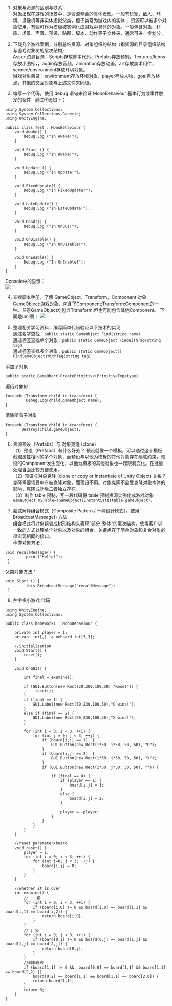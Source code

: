 1. 对象与资源的区别与联系     
  对象出现在游戏的场景中，是资源整合的具体表现。一般有玩家、敌人、环境、摄像机等非实体虚拟父类，但子类常为游戏内的实体；
资源可以被多个对象使用，有些可作为模板被实例化成游戏中具体的对象。一般包含对象、材质、场景、声音、预设、贴图、脚本、动作等子文件夹，通常可进一步划分。

2. 下载几个游戏案例，分别总结资源、对象组织的结构（指资源的目录组织结构与游戏对象树的层次结构）   
 Assert资源目录：Scripts存放脚本代码，Prefabs存放预制，Textures/Icons存放小图标，，audio存放音频，animation存放动画，art存放美术用件，scence/environment存放环境对象。    
游戏对象目录：environment存放环境对象，player存放人物，goal存放终点，其他的交互对象与上述文件夹同级。

3. 编写一个代码，使用 debug 语句来验证 MonoBehaviour 基本行为或事件触发的条件   
测试代码如下：
``` 
using System.Collections;  
using System.Collections.Generic;  
using UnityEngine;  
  
public class Test : MonoBehaviour {  
    void Awake() {  
        Debug.Log ("In Awake!");  
    }  
  
    void Start () {  
        Debug.Log ("In Awake!");  
    }  
          
    void Update () {  
        Debug.Log ("In Update!");  
    }  
  
    void FixedUpdate() {  
        Debug.Log ("In FixedUpdate!");  
    }  
  
    void LateUpdate() {  
        Debug.Log ("In LateUpdate!");  
    }  
  
    void OnGUI() {  
        Debug.Log ("In OnGUI!");  
    }  
  
    void OnDisable() {  
        Debug.Log ("In OnDisable!");  
    }  
  
    void OnEnable() {  
        Debug.Log ("In OnEnable!");  
    }  
}  
``` 
Console中的显示：  
![](https://raw.githubusercontent.com/Breeze16/Homework/master/pictures/2345_image_file_copy_1.jpg)

4. 查找脚本手册，了解 GameObject，Transform，Component 对象  
GameObject:游戏对象，包含了Component;Transform:Component的一种。任意GameObject均包含Transform,但也可能包含其他Component。
下面是uml图：
![](https://github.com/Breeze16/Homework/blob/master/pictures/2345_image_file_copy_3.jpg?raw=true)

5. 整理相关学习资料，编写简单代码验证以下技术的实现     
通过名字查找：``` public static GameObject Find(string name)  ```  
通过标签查找单个对象：``` public static GameObject FindWithTag(string tag)  ```  
通过标签查找多个对象：``` public static GameObject[] FindGameObjectsWithTag(string tag)  ``` 

添加子对象   
``` 
public static GameObect CreatePrimitive(PrimitiveTypetype)
``` 
遍历对象树  
``` 
foreach (Transform child in transform) {  
         Debug.Log(child.gameObject.name);  
}
``` 
清除所有子对象   
``` 
foreach (Transform child in transform) {  
       Destroy(child.gameObject);  
}
``` 
6. 资源预设（Prefabs）与 对象克隆 (clone)   
（1）预设（Prefabs）有什么好处？ 
  预设就像一个模板，可以通过这个模板创建属性相同的多个对象，而预设与以他为模板的其他对象存在级联约束，预设的Component发生变化，以他为模板的其他对象也一起跟着变化。在批量处理当面比较方便使用。  
（2）预设与对象克隆 (clone or copy or Instantiate of Unity Object) 关系？
  克隆需要场景中有被克隆对象，而预设不用。对象克隆不会受克隆对象本体的影响，克隆成功后二者独立存在。  
  （3）制作 table 预制，写一段代码将 table 预制资源实例化成游戏对象        
``` GameObject myTable=(GameObject)Instantiate(table.gameObject);``` 

7. 尝试解释组合模式（Composite Pattern / 一种设计模式）。使用 BroadcastMessage() 方法       
    组合模式将对象组合成树形结构来表现”部分-整体“的层次结构，使得客户以一致的方式处理单个对象以及对象的组合。关键点在于简单对象和复合对象必须实现相同的接口。       
子类对象方法：
``` 
void recallMessage() {    
         print("Hello!");    
 } 
``` 
父类对象方法：
``` 
void Start () {    
         this.BroadcastMessage("recallMessage");    
 }  
``` 

8. 井字棋小游戏 代码
```
using UnityEngine;  
using System.Collections;  
  
public class homework1 : MonoBehaviour {  
  
    private int player = 1;   
    private int[,]  = neboard int[3,3];    
  
    //initialization  
    void Start() {  
        reset();  
    }  
  
    void OnGUI() {

        int final = examine();

        if (GUI.Button(new Rect(20,300,100,50),"Reset")) {
             reset();  
        } 
        if (final == 1) {  
            GUI.Label(new Rect(50,230,100,50),"O wins!");  
        }  
        else if (final == 2) {  
            GUI.Label(new Rect(50,230,100,50),"X wins!");  
        }

        for (int i = 0; i < 3; ++i) {  
            for (int j = 0; j < 3; ++j) {  
                if (board[i,j] == 1)  {
                    GUI.Button(new Rect(i*50, j*50, 50, 50), "O");  
                }
                if (board[i,j] == 2)  {
                    GUI.Button(new Rect(i*50, j*50, 50, 50), "X");  
                }
                if (GUI.Button(new Rect(i*50, j*50, 50, 50), "")) {  

                    if (final == 0) {  
                        if (player == 1) {
                            board[i,j] = 1;
                        }               
                        else {
                            board[i,j] = 2;
                        }  
                    
                        player = -player;  
                    }  
                }  
            }  
        }  
    }  
  
    //reset parameter/board
    void reset() {  
        player = 1;  
        for (int i = 0; i < 3; ++i) {  
            for (int j=0; j < 3; ++j) {  
                board[i,j] = 0;  
            }  
        }  
    }  
  
    //whether it is over 
    int examine() {  
        // 一 横
        for (int i = 0; i < 3; ++i) {  
            if (board[i,0] != 0 && board[i,0] == board[i,1] && board[i,1] == board[i,2]) {  
                return board[i,0];  
            }  
        }  
        // | 竖 
        for (int j = 0; j < 3; ++j) {  
            if (board[0,j] != 0 && board[0,j] == board[1,j] && board[1,j] == board[2,j]) {  
                return board[0,j];  
            }  
        }  
        //斜向连线  
        if (board[1,1] != 0 &&  board[0,0] == board[1,1] && board[1,1] == board[2,2] ||  
            board[0,2] == board[1,1] && board[1,1] == board[2,0]) {  
            return board[1,1];  
        }  
        return 0;  
    }  
}  

```
